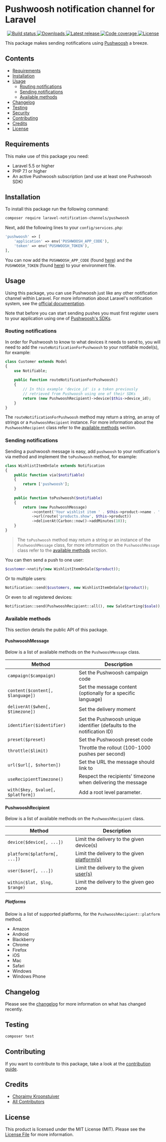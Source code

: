 # Pushwoosh notification channel for Laravel

<p align="center">
    <a href="https://travis-ci.org/laravel-notification-channels/pushwoosh">
        <img src="https://travis-ci.org/laravel-notification-channels/pushwoosh.svg?branch=master" alt="Build status">
    </a>
    <a href="https://packagist.org/packages/laravel-notification-channels/pushwoosh">
        <img src="https://poser.pugx.org/laravel-notification-channels/pushwoosh/downloads" alt="Downloads">
    </a>
    <a href="https://packagist.org/packages/laravel-notification-channels/pushwoosh">
        <img src="https://poser.pugx.org/laravel-notification-channels/pushwoosh/v/stable" alt="Latest release">
    </a>
    <a href="https://scrutinizer-ci.com/g/laravel-notification-channels/pushwoosh/">
        <img src="https://scrutinizer-ci.com/g/laravel-notification-channels/pushwoosh/badges/coverage.png?b=master" alt="Code coverage">
    </a>
    <a href="LICENSE.md">
        <img src="https://poser.pugx.org/laravel-notification-channels/pushwoosh/license" alt="License">
    </a>
</p>

This package makes sending notifications using [Pushwoosh](https://www.pushwoosh.com/) a breeze.

## Contents
- [Requirements](#requirements)
- [Installation](#installation)
- [Usage](#usage)
    - [Routing notifications](#routing-notifications)
    - [Sending notifications](#sending-notifications)
    - [Available methods](#available-methods)
- [Changelog](#changelog)
- [Testing](#testing)
- [Security](#security)
- [Contributing](#contributing)
- [Credits](#credits)
- [License](#license)

## Requirements
This make use of this package you need:
- Laravel 5.5 or higher
- PHP 7.1 or higher
- An active Pushwoosh subscription (and use at least one Pushwoosh SDK)

## Installation
To install this package run the following command:

```bash
composer require laravel-notification-channels/pushwoosh
```

Next, add the following lines to your `config/services.php`:

```php
'pushwoosh' => [
    'application' => env('PUSHWOOSH_APP_CODE'),
    'token' => env('PUSHWOOSH_TOKEN'),
],
```

You can now add the `PUSHWOOSH_APP_CODE` (found [here](https://go.pushwoosh.com/v2/applications)) and the
`PUSHWOOSH_TOKEN` (found [here](https://go.pushwoosh.com/v2/api_access)) to your environment file.

## Usage
Using this package, you can use Pushwoosh just like any other notification channel within Laravel. For more information
about Laravel's notification system, see the [official documentation](https://laravel.com/docs/master/notifications).

Note that before you can start sending pushes you must first register users to your application using one of
[Pushwoosh's SDKs](https://docs.pushwoosh.com/platform-docs/getting-started/untitled-2).

### Routing notifications
In order for Pushwoosh to know to what devices it needs to send to, you will need to add the
`routeNotificationForPushwoosh` to your notifiable model(s), for example:

```php
class Customer extends Model
{
    use Notifiable;
    
    public function routeNotificationForPushwoosh()
    {
        // In this example 'device_id' is a token previously
        // retrieved from Pushwoosh using one of their SDKs
        return (new PushwooshRecipient)->device($this->device_id);
    }
}
```

The `routeNotificationForPushwoosh` method may return a string, an array of strings or a `PushwooshRecipient` instance.
For more information about the `PushwooshRecipient` class refer to the [available methods](#pushwooshrecipient) section.

### Sending notifications
Sending a pushwoosh message is easy, add `pushwoosh` to your notification's via method and implement the `toPushwoosh`
method, for example:

```php
class WishlistItemOnSale extends Notification
{
    public function via($notifiable)
    {
        return ['pushwoosh'];
    }
    
    public function toPushwoosh($notifiable)
    {
        return (new PushwooshMessage)
            ->content('Your wishlist item ' . $this->product->name . ' is on sale, get it now!')
            ->url(route('products.show', $this->product))
            ->deliverAt(Carbon::now()->addMinutes(10));
    }
}
```

> The `toPushwoosh` method may return a string or an instance of the `PushwooshMessage` class, for more information on
the `PushwooshMessage` class refer to the [available methods](#pushwooshmessage) section.

You can then send a push to one user:
```php
$customer->notify(new WishlistItemOnSale($product));
```

Or to multiple users:
```php
Notification::send($customers, new WishlistItemOnSale($product));
```

Or even to all registered devices:
```php
Notification::send(PushwooshRecipient::all(), new SaleStarting($sale));
```

### Available methods
This section details the public API of this package.

#### PushwooshMessage
Below is a list of available methods on the `PushwooshMessage` class.

Method                           | Description
---------------------------------|---
`campaign($campaign)`            | Set the Pushwoosh campaign code
`content($content[, $language])` | Set the message content (optionally for a specific language)
`deliverAt($when[, $timezone])`  | Set the delivery moment
`identifier($identifier)`        | Set the Pushwoosh unique identifier (defaults to the notification ID)
`preset($preset)`                | Set the Pushwoosh preset code
`throttle($limit)`               | Throttle the rollout (100-1000 pushes per second)
`url($url[, $shorten])`          | Set the URL the message should link to
`useRecipientTimezone()`         | Respect the recipients' timezone when delivering the message
`with($key, $value[, $platform])`| Add a root level parameter.

#### PushwooshRecipient
Below is a list of available methods on the `PushwooshRecipient` class.

Method                       | Description
-----------------------------|---
`device($device[, ...])`     | Limit the delivery to the given device(s)
`platform($platform[, ...])` | Limit the delivery to the given [platform(s)](#platforms)
`user($user[, ...])`         | Limit the delivery to the given  [user(s)](https://www.pushwoosh.com/platform-docs/api-reference/user-centric-api)
`within($lat, $lng, $range)` | Limit the delivery to the given geo zone

##### Platforms
Below is a list of supported platforms, for the `PushwooshRecipient::platform` method.

- Amazon
- Android
- Blackberry
- Chrome
- Firefox
- iOS
- Mac
- Safari
- Windows
- Windows Phone

## Changelog
Please see the [changelog](CHANGELOG.md) for more information on what has changed recently.

## Testing
``` bash
composer test
```

## Contributing
If you want to contribute to this package, take a look at the [contribution guide](CONTRIBUTING.md).

## Credits
- [Choraimy Kroonstuiver](https://github.com/axlon)
- [All Contributors](../../contributors)

## License
This product is licensed under the MIT License (MIT). Please see the [License File](LICENSE.md) for more information.
